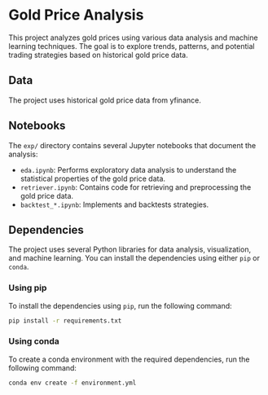# Gold Price Analysis

This project analyzes gold prices using various data analysis and machine learning techniques. The goal is to explore trends, patterns, and potential trading strategies based on historical gold price data.

## Data

The project uses historical gold price data from yfinance.

## Notebooks

The `exp/` directory contains several Jupyter notebooks that document the analysis:

* `eda.ipynb`: Performs exploratory data analysis to understand the statistical properties of the gold price data.
* `retriever.ipynb`: Contains code for retrieving and preprocessing the gold price data.
* `backtest_*.ipynb`: Implements and backtests strategies.

## Dependencies

The project uses several Python libraries for data analysis, visualization, and machine learning. You can install the dependencies using either `pip` or `conda`.

### Using pip

To install the dependencies using `pip`, run the following command:

```bash
pip install -r requirements.txt
```

### Using conda

To create a conda environment with the required dependencies, run the following command:

```bash
conda env create -f environment.yml
```